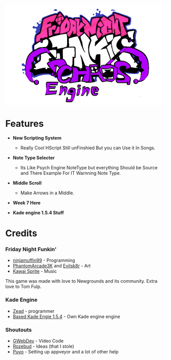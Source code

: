 ﻿
![Chaos Engine logo](assets/preload/images/ChaosEngineLogo.png)



# Features

 - **New Scripting System**
	 - Really Cool HScript Still unFinshied But you can Use it In Songs.
 - **Note Type Selecter**
	 - Its Like Psych Engine NoteType but everything Should be Source and There Example For IT Warnning Note Type.
 - **Middle Scroll**
	 - Make Arrows in a Middle.
 - **Week 7 Here** 

 - **Kade engine 1.5.4 Stuff**	

# Credits
### Friday Night Funkin'
 - [ninjamuffin99](https://twitter.com/ninja_muffin99) - Programming
 - [PhantomArcade3K](https://twitter.com/phantomarcade3k) and [Evilsk8r](https://twitter.com/evilsk8r) - Art
 - [Kawai Sprite](https://twitter.com/kawaisprite) - Music

This game was made with love to Newgrounds and its community. Extra love to Tom Fulp.
### Kade Engine
- [Zead](https://github.com/KadeDev/Kade-Engine/graphs/contributors) - programmer
- [Based Kade Engie 1.5.4](https://twitter.com/KadeDeveloper) - Own Kade engine engine 



### Shoutouts
- [GWebDev](https://github.com/GrowtopiaFli) - Video Code
- [Rozebud](https://github.com/ThatRozebudDude) - Ideas (that I stole)
- [Puyo](https://github.com/daniel11420) - Setting up appveyor and a lot of other help